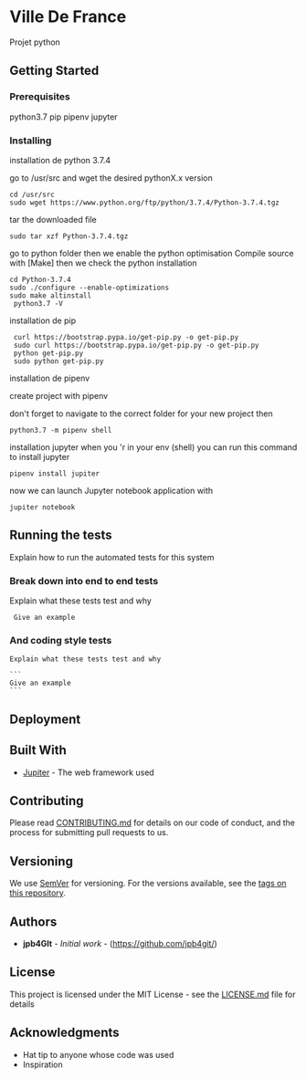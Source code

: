 # Ville De France

Projet  python 

## Getting Started



### Prerequisites

python3.7
pip
pipenv
jupyter


### Installing

 

installation de python 3.7.4 

go to /usr/src  and wget the desired pythonX.x version  
```
cd /usr/src
sudo wget https://www.python.org/ftp/python/3.7.4/Python-3.7.4.tgz
```

tar the downloaded file
```
sudo tar xzf Python-3.7.4.tgz
```

go to python folder then we enable the python optimisation
Compile source with [Make]
then we check the python installation   
```
cd Python-3.7.4
sudo ./configure --enable-optimizations
sudo make altinstall
 python3.7 -V
```

installation de pip
```
 curl https://bootstrap.pypa.io/get-pip.py -o get-pip.py
 sudo curl https://bootstrap.pypa.io/get-pip.py -o get-pip.py
 python get-pip.py
 sudo python get-pip.py
```


installation de pipenv


create project with pipenv

don't forget to navigate to the correct folder for your new project
then
```
python3.7 -m pipenv shell
```
installation jupyter
when you 'r in your env (shell)
you can run this command to install jupyter 
```
pipenv install jupiter
```

now we can launch Jupyter  notebook application with 
```
jupiter notebook
```

## Running the tests

   Explain how to run the automated tests for this system

### Break down into end to end tests

   Explain what these tests test and why

   ```
    Give an example
   ```

### And coding style tests

    Explain what these tests test and why

    ```
    Give an example
    ```

## Deployment


## Built With

* [Jupiter](https://jupyter.org/documentation) - The web framework used

## Contributing

Please read [CONTRIBUTING.md](https://gist.github.com/PurpleBooth/b24679402957c63ec426) for details on our code of conduct, and the process for submitting pull requests to us.

## Versioning

We use [SemVer](http://semver.org/) for versioning. For the versions available, see the [tags on this repository](https://github.com/your/project/tags). 

## Authors

* **jpb4GIt** - *Initial work* - (https://github.com/jpb4git/)



## License

This project is licensed under the MIT License - see the [LICENSE.md](LICENSE.md) file for details

## Acknowledgments

* Hat tip to anyone whose code was used
* Inspiration


